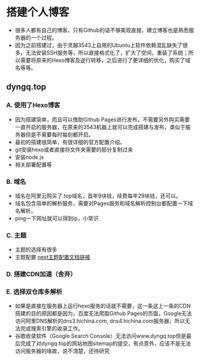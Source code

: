 # 搭建个人博客

- 很多人都有自己的博客，只有Github的话不够美观直接，建立博客也是熟悉服务器的一个过程。
- 因为之前搭建过，由于灵越3543上自用的Ubuntu上软件依赖混乱缺失了很多，无法安装SSH服务等，所以直接格式化了，扩大了空间，重装了系统；所以需要将原来的Hexo博客及逆行转移，之后进行了更详细的优化，购买了域名等等。

## dyngq.top

### A. 使用了Hexo博客

- 因为搭建简单，而且可以借助Github Pages进行发布，不需要另外购买需要一直开启的服务器，在原来的3543机器上就可以完成搭建与发布，类似于服务器但是不需要每时每刻都开启。
- 最初的搭建很简单，有很详细的官方配置介绍。
- git安装hexo或者直接将文件夹需要的部分复制过来
- 安装node.js
- 相关部署配置等

### B. 域名

- 域名在阿里云购买了.top域名，首年9块钱，续费每年29块钱，还可以。
- 域名包含简单的解析服务，需要对Pages服务和域名解析控制台都配置一下域名解析。
- ping一下网址就可以得到ip，小常识

### C. 主题

- 主题的选择有很多
- 主题配置 [next主题配置文档链接](https://theme-next.iissnan.com/getting-started.html)

### D. 搭建CDN加速（舍弃）

### E. 选择双仓库多解析

- 如果是直接在服务器上运行hexo服务的话就不需要，这一条这上一条的CDN搭建的目的原因都是因为，百度无法爬取Github Pages的页面，Google无法访问阿里DNS解析的dns3.hichina.com, dns4.hichina.com服务器，所以无法完成搜索引擎的收录工作。
- 谷歌收录软件（Google Search Console）无法访问www.dyngq.top但是最后完成了对dyngq.top的网站地图sitemap的提交，有点意外，应该不是无法访问服务器的缘故，说不清楚，还待研究
